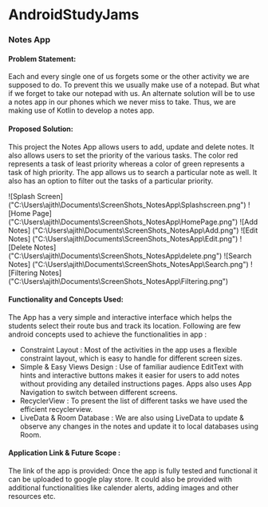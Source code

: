 # AndroidStudyJams

### Notes App
#### Problem Statement:

Each and every single one of us forgets some or the other activity we are supposed to do. To prevent this we usually make use of a notepad. But what if we forget to take our notepad with us. An alternate solution will be to use a notes app in our phones which we never miss to take. Thus, we are making use of Kotlin to develop a notes app.

#### Proposed Solution:

This project the Notes App allows users to add, update and delete notes. It also allows users to set the priority of the various tasks. The color red represents a task of least priority whereas a color of green represents a task of high priority. The app allows us to search a particular note as well. It also has an option to filter out the tasks of a particular priority.

![Splash Screen] ("C:\Users\ajith\Documents\ScreenShots_NotesApp\Splashscreen.png")
![Home Page] ("C:\Users\ajith\Documents\ScreenShots_NotesApp\HomePage.png")
![Add Notes] ("C:\Users\ajith\Documents\ScreenShots_NotesApp\Add.png")
![Edit Notes] ("C:\Users\ajith\Documents\ScreenShots_NotesApp\Edit.png")
![Delete Notes] ("C:\Users\ajith\Documents\ScreenShots_NotesApp\delete.png")
![Search Notes] ("C:\Users\ajith\Documents\ScreenShots_NotesApp\Search.png")
![Filtering Notes] ("C:\Users\ajith\Documents\ScreenShots_NotesApp\Filtering.png")

#### Functionality and Concepts Used:

The App has a very simple and interactive interface which helps the students select their route bus and track its location. Following are few android concepts used to achieve the functionalities in app :
* Constraint Layout : Most of the activities in the app uses a flexible constraint layout, which is easy to handle for different screen sizes.
* Simple & Easy Views Design : Use of familiar audience EditText with hints and interactive buttons makes it easier for users to add notes without providing any detailed instructions pages. Apps also uses App Navigation to switch between different screens.
* RecyclerView : To present the list of different tasks we have used the efficient recyclerview.
* LiveData & Room Database : We are also using LiveData to update & observe any changes in the notes and update it to local databases using Room. 

#### Application Link & Future Scope :

The link of the app is provided:
Once the app is fully tested and functional it can be uploaded to google play store. It could also be provided with additional functionalities like calender alerts, adding images and other resources etc.
